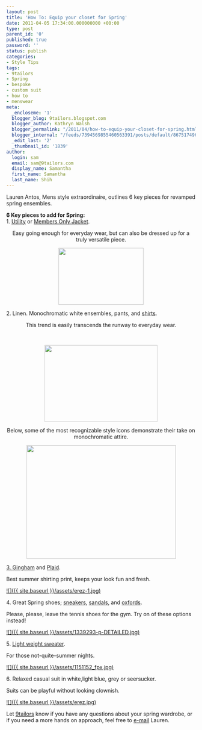 ```yaml
---
layout: post
title: 'How To: Equip your closet for Spring'
date: 2011-04-05 17:34:00.000000000 +00:00
type: post
parent_id: '0'
published: true
password: ''
status: publish
categories:
- Style Tips
tags:
- 9tailors
- Spring
- bespoke
- custom suit
- how to
- menswear
meta:
  _encloseme: '1'
  blogger_blog: 9tailors.blogspot.com
  blogger_author: Kathryn Walsh
  blogger_permalink: "/2011/04/how-to-equip-your-closet-for-spring.html"
  blogger_internal: "/feeds/7394569855460563391/posts/default/8675174969156908860"
  _edit_last: '2'
  _thumbnail_id: '1839'
author:
  login: sam
  email: sam@9tailors.com
  display_name: Samantha
  first_name: Samantha
  last_name: Shih
---
```

<p>Lauren Antos, Mens style extraordinaire, outlines 6 key pieces for revamped spring ensembles.</p>
<div style="font-weight: bold;">6 Key pieces to add for Spring:</div>
<div></div>
<div>1. <a href="http://www.neimanmarcus.com/store/catalog/prod.jhtml?itemId=prod112280024&amp;parentId=cat23690739&amp;masterId=cat14810731&amp;index=37&amp;cmCat=cat000000cat000470cat14120827cat14810731cat23690739">Utility</a> or <a href="http://www.zara.com/webapp/wcs/stores/servlet/product/11719/en/zara-S2011/61164/199047/NYLON%2BJACKET">Members Only Jacket</a>.</p>
<div style="text-align: center;">Easy going enough for everyday wear, but can also be dressed up for a truly versatile piece.</div>
<p><a href="http://3.bp.blogspot.com/-P-EdDra72NU/TZs2rowLybI/AAAAAAAAALw/FtYgkGSP-ZA/s1600/-1.jpg"><img id="BLOGGER_PHOTO_ID_5592123485612394930" style="display: block; margin: 0px auto 10px; text-align: center; cursor: pointer; width: 226px; height: 151px;" src="{{ site.baseurl }}/assets/-1.jpg" alt="" border="0" /></a></p>
</div>
<div>
<div>
<div>
<div>
<div></div>
<div>2. Linen. Monochromatic white ensembles, pants, and <a href="http://shop.nordstrom.com/s/burberry-linen-sport-shirt/3151926?origin=keywordsearch&amp;resultback=2954">shirts</a>.</p>
<div style="text-align: center;">This trend is easily transcends the runway to everyday wear.</div>
<p>&nbsp;</p>
</div>
<div></div>
<div>
<div><a href="http://1.bp.blogspot.com/-_RHpyPiYDKo/TZdrTBADcwI/AAAAAAAAALA/c9smogjpL9s/s1600/monowhite.jpg"><img id="BLOGGER_PHOTO_ID_5591055436834108162" style="display: block; margin: 0px auto 10px; text-align: center; cursor: pointer; width: 300px; height: 204px;" src="{{ site.baseurl }}/assets/monowhite.jpg" alt="" border="0" /></a></p>
<div style="text-align: center;">Below, some of the most recognizable style icons demonstrate their take on monochromatic attire.</div>
<p><a href="http://1.bp.blogspot.com/-SyFgWlnCOLY/TZdq69MEyoI/AAAAAAAAAK4/i9C8k_IToXY/s1600/img-article---ignatius-summer-suits---gallery-launch_181353671273.jpg"><img id="BLOGGER_PHOTO_ID_5591055023493925506" style="display: block; margin: 0px auto 10px; text-align: center; cursor: pointer; width: 397px; height: 302px;" src="{{ site.baseurl }}/assets/img-article---ignatius-summer-suits---
gallery-launch_181353671273.jpg" alt="" border="0" />

3\. [Gingham](http://www.jcrew.com/mens_feature/NewArrivals/shirts/PRDOVR~35748/99102215775/ENE~1+2+3+22+4294967294+20~~~0~15~all~mode+matchallany~~~~~gingham/35748.jsp) and [Plaid](http://shop.nordstrom.com/s/burberry-check-print-sport-shirt/3151865?origin=related-3151865-0-0-1).

Best summer shirting print, keeps your look fun and fresh.

[![]({{ site.baseurl }}/assets/erez-1.jpg)](http://2.bp.blogspot.com/-GwG2V2Dx07A/TZs1gNIQZNI/AAAAAAAAALQ/ahvM6TuAyVc/s1600/erez-1.jpg)

4\. Great Spring shoes; [sneakers](http://piperlime.gap.com/browse/category.do?cid=66224), [sandals](http://www.aldoshoes.com/us/men/sandals/product/81616543-mansoa/22), and [oxfords](http://www.zappos.com/john-varvatos-harrison-wingtip-umber).

Please, please, leave the tennis shoes for the gym. Try on of these options instead!

[![]({{ site.baseurl }}/assets/1339293-p-DETAILED.jpg)](http://3.bp.blogspot.com/-eQxFAo7K0eM/TZs2eNV9YuI/AAAAAAAAALo/4bUQgs2y_zA/s1600/1339293-p-DETAILED.jpg)

5\. [Light weight sweater](http://www.neimanmarcus.com/store/catalog/prod.jhtml?itemId=prod117120007&parentId=cat33750733&masterId=cat21150734&index=17&cmCat=cat000000cat000470cat14120827cat21150734cat33750733).

For those not-quite-summer nights.

[![]({{ site.baseurl }}/assets/1151152_fpx.jpg)](http://4.bp.blogspot.com/-AxzN6zhwWJ0/TZs1835bm9I/AAAAAAAAALY/VapUDFtJ7L0/s1600/1151152_fpx.jpg)

6\. Relaxed casual suit in white,light blue, grey or seersucker.

Suits can be playful without looking clownish.

[![]({{ site.baseurl }}/assets/erez.jpg)](http://2.bp.blogspot.com/-eKwdq5jU9vk/TZs1JWOLbbI/AAAAAAAAALI/_s26NxJhgao/s1600/erez.jpg)

Let [9tailors](http://9tailors.blogspot.com/www.9tailors.com) know if you have any questions about your spring wardrobe, or if you need a more hands on approach, feel free to [e-mail](mailto:lauren.antos@gmail.com) Lauren.